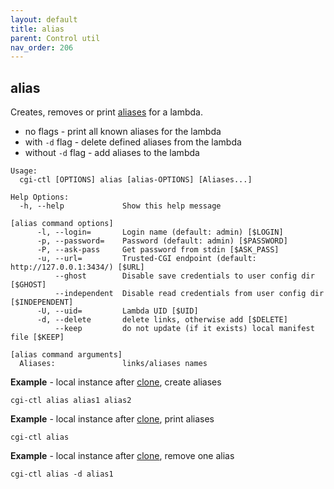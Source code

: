 ```yaml
---
layout: default
title: alias
parent: Control util
nav_order: 206
---
```


## alias

Creates, removes or print [aliases](../../usage/aliases) for a lambda.

* no flags - print all known aliases for the lambda
* with `-d` flag - delete defined aliases from the lambda
* without `-d` flag - add aliases to the lambda

```
Usage:
  cgi-ctl [OPTIONS] alias [alias-OPTIONS] [Aliases...]

Help Options:
  -h, --help             Show this help message

[alias command options]
      -l, --login=       Login name (default: admin) [$LOGIN]
      -p, --password=    Password (default: admin) [$PASSWORD]
      -P, --ask-pass     Get password from stdin [$ASK_PASS]
      -u, --url=         Trusted-CGI endpoint (default: http://127.0.0.1:3434/) [$URL]
          --ghost        Disable save credentials to user config dir [$GHOST]
          --independent  Disable read credentials from user config dir [$INDEPENDENT]
      -U, --uid=         Lambda UID [$UID]
      -d, --delete       delete links, otherwise add [$DELETE]
          --keep         do not update (if it exists) local manifest file [$KEEP]

[alias command arguments]
  Aliases:               links/aliases names
```

**Example** - local instance after [clone](../clone), create aliases

```
cgi-ctl alias alias1 alias2
```

**Example** - local instance after [clone](../clone), print aliases

```
cgi-ctl alias
```


**Example** - local instance after [clone](../clone), remove one alias

```
cgi-ctl alias -d alias1
```
